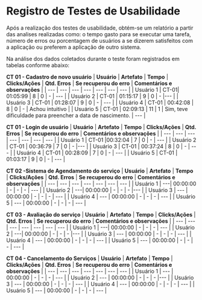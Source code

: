 
 # Registro de Testes de Usabilidade

Após a realização dos testes de usabilidade, obtém-se um relatório a partir das analises realizadas como: o tempo gasto para se executar uma tarefa, número de erros ou porcentagem de usuários a se dizerem satisfeitos com a aplicação ou preferem a aplicação de outro sistema.

Na análise dos dados coletados durante o teste foram registrados em tabelas conforme abaixo:

**CT 01 - Cadastro de novo usuário**
| **Usuário** 	| **Artefato** 	| **Tempo** | **Clicks/Ações** | **Qtd. Erros** | **Se recuperou do erro** | **Comentários e observações** |
| --- 	| --- 	| --- | ---  | --- | --- | --- |
| Usuário 1	| CT-01| 01:05:99 | 8 | 0 | - | --- |
| Usuário 2 | CT-01 | 01:15:17  | 9 | 0 | -  |--- |
| Usuário 3	| CT-01	| 01:28:07  | 9  | 0 |  - | --- |
| Usuário 4	| CT-01	| 00:42:08 | 8 | 0  |  -  | Achou intuitivo |
| Usuário 5	| CT-01 | 02:09:13 | 11 | 1 | Sim, teve dificuldade para preencher a data de nascimento. | --- |

**CT 01 - Login de usuário**
| **Usuário** 	| **Artefato** 	| **Tempo** | **Clicks/Ações** | **Qtd. Erros** | **Se recuperou do erro** | **Comentários e observações** |
| --- 	| --- 	| --- | ---  | --- | --- | --- |
| Usuário 1	| CT-01 |00:32:04 | 7 | 0 | - | --- |
| Usuário 2 | CT-01 | 00:36:79  | 7  | 0 | -  |--- |
| Usuário 3	| CT-01	| 00:37:24  | 8 | 0 |  - | --- |
| Usuário 4	| CT-01	| 00:28:09  | 7 | 0  |  -  | --- |
| Usuário 5	| CT-01 | 01:03:17 | 9 | 0 |  - | --- |

**CT 02 -Sistema de Agendamento do serviço**
| **Usuário** 	| **Artefato** 	| **Tempo** | **Clicks/Ações** | **Qtd. Erros** | **Se recuperou do erro** | **Comentários e observações** |
| --- 	| --- 	| --- | ---  | --- | --- | --- |
| Usuário 1	| ---| 00:00:00 | - | - | - | --- |
| Usuário 2 | ---| 00:00:00  | -  | - | -  |--- |
| Usuário 3	| ---	| 00:00:00  | -  | - |  - | --- |
| Usuário 4	| ---	| 00:00:00  | - | -  |  -  | --- |
| Usuário 5	| --- | 00:00:00 | -  | - |  - | --- |

**CT 03 - Avaliação do serviço**
| **Usuário**  | **Artefato** 	| **Tempo** | **Clicks/Ações** | **Qtd. Erros** | **Se recuperou do erro** | **Comentários e observações** |
| --- 	| --- 	| --- | ---  | --- | --- | --- |
| Usuário 1	| ---| 00:00:00 | - | - | - | --- |
| Usuário 2 | ---| 00:00:00  | -  | - | -  |--- |
| Usuário 3	| ---	| 00:00:00  | -  | - |  - | --- |
| Usuário 4	| ---	| 00:00:00  | - | -  |  -  | --- |
| Usuário 5	| --- | 00:00:00 | -  | - |  - | --- |

**CT 04 - Cancelamento do Serviços**
| **Usuário** 	| **Artefato** 	| **Tempo** | **Clicks/Ações** | **Qtd. Erros** | **Se recuperou do erro** | **Comentários e observações** |
| --- 	| --- 	| --- | ---  | --- | --- | --- |
| Usuário 1	| --- | 00:00:00 | - | - | - | --- |
| Usuário 2 | --- | 00:00:00  | -  | - | -  |--- |
| Usuário 3	| ---	| 00:00:00  | -  | - |  - | --- |
| Usuário 4	| ---	| 00:00:00  | - | -  |  -  | --- |
| Usuário 5	| --- | 00:00:00 | -  | - |  - | --- |
